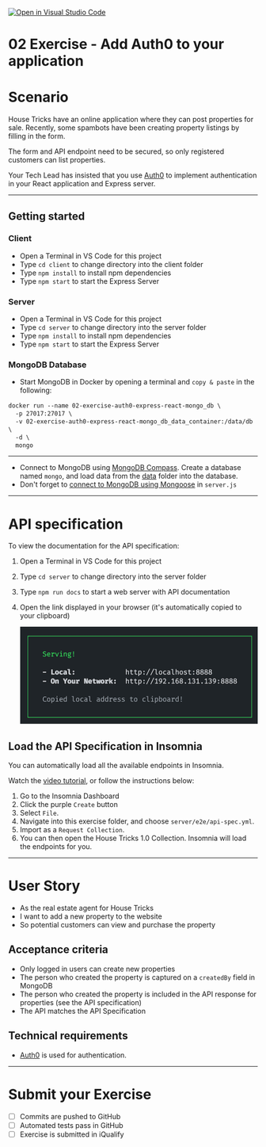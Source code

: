 [![Open in Visual Studio Code](https://classroom.github.com/assets/open-in-vscode-718a45dd9cf7e7f842a935f5ebbe5719a5e09af4491e668f4dbf3b35d5cca122.svg)](https://classroom.github.com/online_ide?assignment_repo_id=11257900&assignment_repo_type=AssignmentRepo)
# 02 Exercise - Add Auth0 to your application

# Scenario

House Tricks have an online application where they can post properties for sale. Recently, some spambots have been creating property listings by filling in the form.

The form and API endpoint need to be secured, so only registered customers can list properties.

Your Tech Lead has insisted that you use [Auth0](https://auth0.com/) to implement authentication in your React application and Express server.

---

## Getting started

### Client

- Open a Terminal in VS Code for this project
- Type `cd client` to change directory into the client folder
- Type `npm install` to install npm dependencies
- Type `npm start` to start the Express Server

### Server

- Open a Terminal in VS Code for this project
- Type `cd server` to change directory into the server folder
- Type `npm install` to install npm dependencies
- Type `npm start` to start the Express Server

### MongoDB Database


- Start MongoDB in Docker by opening a terminal and `copy & paste` in the following: 
```shell
docker run --name 02-exercise-auth0-express-react-mongo_db \
  -p 27017:27017 \
  -v 02-exercise-auth0-express-react-mongo_db_data_container:/data/db \
  -d \
  mongo
```

---
- Connect to MongoDB using [MongoDB Compass](https://www.mongodb.com/products/compass). Create a database named `mongo`, and load data from the [data](./data) folder into the database.
- Don't forget to [connect to MongoDB using Mongoose](https://mongoosejs.com/docs/connections.html) in `server.js`

---

# API specification

To view the documentation for the API specification:

1. Open a Terminal in VS Code for this project
2. Type `cd server` to change directory into the server folder
3. Type `npm run docs` to start a web server with API documentation
4. Open the link displayed in your browser (it's automatically copied to your clipboard)

   ![api docs](docs/api-docs.png)

## Load the API Specification in Insomnia

You can automatically load all the available endpoints in Insomnia.

Watch the [video tutorial](https://www.loom.com/share/dfaf8b47c6924f5ba04ce84dd1bdea1b), or follow the instructions below:

1. Go to the Insomnia Dashboard
2. Click the purple `Create` button
3. Select `File`.
4. Navigate into this exercise folder, and choose `server/e2e/api-spec.yml`.
5. Import as a `Request Collection`.
6. You can then open the House Tricks 1.0 Collection. Insomnia will load the endpoints for you.

---

# User Story

- As the real estate agent for House Tricks
- I want to add a new property to the website
- So potential customers can view and purchase the property

## Acceptance criteria

- Only logged in users can create new properties
- The person who created the property is captured on a `createdBy` field in MongoDB
- The person who created the property is included in the API response for properties (see the API specification)
- The API matches the API Specification

## Technical requirements

- [Auth0](https://auth0.com/) is used for authentication.

---

# Submit your Exercise

- [ ] Commits are pushed to GitHub
- [ ] Automated tests pass in GitHub
- [ ] Exercise is submitted in iQualify
